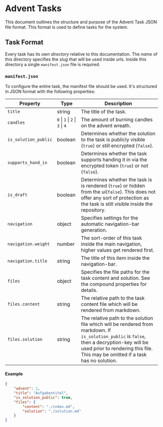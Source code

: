 # Advent Tasks

This document outlines the structure and purpose of the Advent Task JSON file format. This format is used to define tasks for the system.

## Task Format

Every task has its _own directory_ relative to this documentation. The _name_ of this directory specifies the _slug_ that will be used inside urls.
Inside this directory a single `manifest.json` file is required.

### `manifest.json`

To configure the entire task, the manifest file should be used. It's structured in JSON format with the following properties:

| Property             | Type                            | Description                                                                                                                                                                                                                      |
| -------------------- | ------------------------------- | -------------------------------------------------------------------------------------------------------------------------------------------------------------------------------------------------------------------------------- |
| `title`              | string                          | The title of the task.                                                                                                                                                                                                           |
| `candles`            | `0` \| `1` \| `2` \| `3` \| `4` | The amount of burning candles on the advent wreath.                                                                                                                                                                              |
| `is_solution_public` | boolean                         | Determines whether the solution to the task is publicly visible (`true`) or still encrypted (`false`).                                                                                                                           |
| `supports_hand_in`   | boolean                         | Determines whether the task supports handing it in via the encrypted token (`true`) or not (`false`).                                                                                                                            |
| `is_draft`           | boolean                         | Determines whether the task is is rendered (`true`) or hidden from the ui(`false`). This does not offer any sort of protection as the task is still visible inside the repository.                                               |
| `navigation`         | object                          | Specifies settings for the automatic navigation-bar generation.                                                                                                                                                                  |
| `navigation.weight`  | number                          | The sort-order of this task inside the main navigation, higher values get rendered first.                                                                                                                                        |
| `navigation.title`   | string                          | The title of this item inside the navigation-bar.                                                                                                                                                                                |
| `files`              | object                          | Specifies the file paths for the task content and solution. See the compound properties for details.                                                                                                                             |
| `files.content`      | string                          | The relative path to the task content file which will be rendered from markdown.                                                                                                                                                 |
| `files.solution`     | string                          | The relative path to the solution file which will be rendered from markdown. If `is_solution_public` is `false`, then a decryption-key will be used prior to rendering this file. This may be omitted if a task has no solution. |

#### Example

```json
{
    "advent": 1,
    "title": "Aufgabentitel",
    "is_solution_public": true,
    "files": {
        "content": "./index.md",
        "solution": "./solution.md"
    }
}
```

